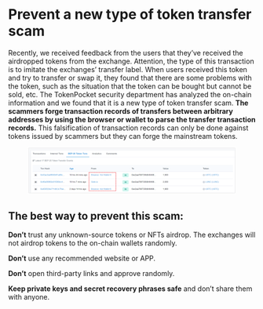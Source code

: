 # Prevent a new type of token transfer scam

Recently, we received feedback from the users that they’ve received the airdropped tokens from the exchange. Attention, the type of this transaction is to imitate the exchanges’ transfer label. When users received this token and try to transfer or swap it, they found that there are some problems with the token, such as the situation that the token can be bought but cannot be sold, etc. The TokenPocket security department has analyzed the on-chain information and we found that it is a new type of token transfer scam. **The scammers forge transaction records of transfers between arbitrary addresses by using the browser or wallet to parse the transfer transaction records.** This falsification of transaction records can only be done against tokens issued by scammers but they can forge the mainstream tokens.

<figure><img src="../../.gitbook/assets/1662732916277.jpg" alt=""><figcaption></figcaption></figure>

## **The best way to prevent this scam:** <a href="#667b" id="667b"></a>

**Don’t** trust any unknown-source tokens or NFTs airdrop. The exchanges will not airdrop tokens to the on-chain wallets randomly.

**Don’t** use any recommended website or APP.

**Don’t** open third-party links and approve randomly.

**Keep private keys and secret recovery phrases safe** and don’t share them with anyone.
